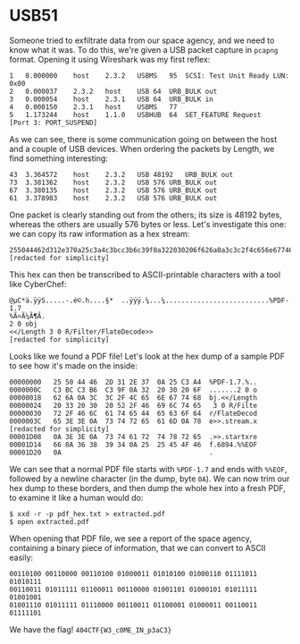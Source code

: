 # USB51

Someone tried to exfiltrate data from our space agency, and we need to know what it was. To do this, we're given a USB packet capture in `pcapng` format. Opening it using Wireshark was my first reflex:

```
1	0.000000	host	2.3.2	USBMS	95	SCSI: Test Unit Ready LUN: 0x00
2	0.000037	2.3.2	host	USB	64	URB_BULK out
3	0.000054	host	2.3.1	USB	64	URB_BULK in
4	0.000150	2.3.1	host	USBMS	77	
5	1.173244	host	1.1.0	USBHUB	64	SET_FEATURE Request    [Port 3: PORT_SUSPEND]
```

As we can see, there is some communication going on between the host and a couple of USB devices. When ordering the packets by Length, we find something interesting:

```
43	3.364572	host	2.3.2	USB	48192	URB_BULK out
73	3.381362	host	2.3.2	USB	576	URB_BULK out
67	3.380135	host	2.3.2	USB	576	URB_BULK out
61	3.378983	host	2.3.2	USB	576	URB_BULK out
```

One packet is clearly standing out from the others; its size is 48192 bytes, whereas the others are usually 576 bytes or less. Let's investigate this one: we can copy its raw information as a hex stream:

```
255044462d312e370a25c3a4c3bcc3b6c39f0a322030206f626a0a3c3c2f4c656e6774682033203020522f46696c7465722f466c6174654465636f64653e3e0a73747265616d0a789c9d5a4d8fe3b811bdf7af30905b0e1ab2f80d180624cb0eb2c81e266920872087ddd9d960379b1964308b24ff3eaf8a12f561aa65ed34bac7966592557cf5
[redacted for simplicity]
```

This hex can then be transcribed to ASCII-printable characters with a tool like CyberChef:

```
@µC*ä.ÿÿS.....-.é©.h....§*	..ÿÿÿ.¼...¼..........................%PDF-1.7
%Ã¤Ã¼Ã¶Ã.
2 0 obj
<</Length 3 0 R/Filter/FlateDecode>>
[redacted for simplicity]
```

Looks like we found a PDF file! Let's look at the hex dump of a sample PDF to see how it's made on the inside:

```
00000000   25 50 44 46  2D 31 2E 37  0A 25 C3 A4  %PDF-1.7.%..
0000000C   C3 BC C3 B6  C3 9F 0A 32  20 30 20 6F  .......2 0 o
00000018   62 6A 0A 3C  3C 2F 4C 65  6E 67 74 68  bj.<</Length
00000024   20 33 20 30  20 52 2F 46  69 6C 74 65   3 0 R/Filte
00000030   72 2F 46 6C  61 74 65 44  65 63 6F 64  r/FlateDecod
0000003C   65 3E 3E 0A  73 74 72 65  61 6D 0A 78  e>>.stream.x
[redacted for simplicity]
00001D08   0A 3E 3E 0A  73 74 61 72  74 78 72 65  .>>.startxre
00001D14   66 0A 36 38  39 34 0A 25  25 45 4F 46  f.6894.%%EOF
00001D20   0A                                     .
```

We can see that a normal PDF file starts with `%PDF-1.7` and ends with `%%EOF`, followed by a newline character (in the dump, byte `0A`). We can now trim our hex dump to these borders, and then dump the whole hex into a fresh PDF, to examine it like a human would do:

```
$ xxd -r -p pdf_hex.txt > extracted.pdf
$ open extracted.pdf
```

When opening that PDF file, we see a report of the space agency, containing a binary piece of information, that we can convert to ASCII easily:

```
00110100 00110000 00110100 01000011 01010100 01000110 01111011 01010111
00110011 01011111 01100011 00110000 01001101 01000101 01011111 01001001
01001110 01011111 01110000 00110011 01100001 01000011 00110011 01111101
```

We have the flag! `404CTF{W3_c0ME_IN_p3aC3}`
